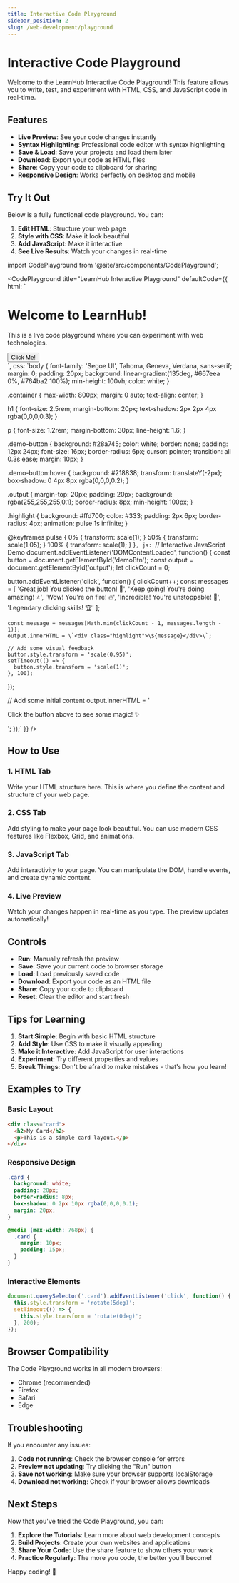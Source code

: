 ```yaml
---
title: Interactive Code Playground
sidebar_position: 2
slug: /web-development/playground
---
```


# Interactive Code Playground

Welcome to the LearnHub Interactive Code Playground! This feature allows you to write, test, and experiment with HTML, CSS, and JavaScript code in real-time.

## Features

- **Live Preview**: See your code changes instantly
- **Syntax Highlighting**: Professional code editor with syntax highlighting
- **Save & Load**: Save your projects and load them later
- **Download**: Export your code as HTML files
- **Share**: Copy your code to clipboard for sharing
- **Responsive Design**: Works perfectly on desktop and mobile

## Try It Out

Below is a fully functional code playground. You can:

1. **Edit HTML**: Structure your web page
2. **Style with CSS**: Make it look beautiful
3. **Add JavaScript**: Make it interactive
4. **See Live Results**: Watch your changes in real-time

import CodePlayground from '@site/src/components/CodePlayground';

<CodePlayground 
  title="LearnHub Interactive Playground"
  defaultCode={{
    html: `<!DOCTYPE html>
<html>
<head>
  <title>My Awesome Website</title>
</head>
<body>
  <div class="container">
    <h1>Welcome to LearnHub!</h1>
    <p>This is a live code playground where you can experiment with web technologies.</p>
    <button id="demoBtn" class="demo-button">Click Me!</button>
    <div id="output" class="output"></div>
  </div>
</body>
</html>`,
    css: `body {
  font-family: 'Segoe UI', Tahoma, Geneva, Verdana, sans-serif;
  margin: 0;
  padding: 20px;
  background: linear-gradient(135deg, #667eea 0%, #764ba2 100%);
  min-height: 100vh;
  color: white;
}

.container {
  max-width: 800px;
  margin: 0 auto;
  text-align: center;
}

h1 {
  font-size: 2.5rem;
  margin-bottom: 20px;
  text-shadow: 2px 2px 4px rgba(0,0,0,0.3);
}

p {
  font-size: 1.2rem;
  margin-bottom: 30px;
  line-height: 1.6;
}

.demo-button {
  background: #28a745;
  color: white;
  border: none;
  padding: 12px 24px;
  font-size: 16px;
  border-radius: 6px;
  cursor: pointer;
  transition: all 0.3s ease;
  margin: 10px;
}

.demo-button:hover {
  background: #218838;
  transform: translateY(-2px);
  box-shadow: 0 4px 8px rgba(0,0,0,0.2);
}

.output {
  margin-top: 20px;
  padding: 20px;
  background: rgba(255,255,255,0.1);
  border-radius: 8px;
  min-height: 100px;
}

.highlight {
  background: #ffd700;
  color: #333;
  padding: 2px 6px;
  border-radius: 4px;
  animation: pulse 1s infinite;
}

@keyframes pulse {
  0% { transform: scale(1); }
  50% { transform: scale(1.05); }
  100% { transform: scale(1); }
}`,
    js: `// Interactive JavaScript Demo
document.addEventListener('DOMContentLoaded', function() {
  const button = document.getElementById('demoBtn');
  const output = document.getElementById('output');
  let clickCount = 0;
  
  button.addEventListener('click', function() {
    clickCount++;
    const messages = [
      'Great job! You clicked the button! 🎉',
      'Keep going! You\'re doing amazing! ⭐',
      'Wow! You\'re on fire! 🔥',
      'Incredible! You\'re unstoppable! 💪',
      'Legendary clicking skills! 🏆'
    ];
    
    const message = messages[Math.min(clickCount - 1, messages.length - 1)];
    output.innerHTML = \`<div class="highlight">\${message}</div>\`;
    
    // Add some visual feedback
    button.style.transform = 'scale(0.95)';
    setTimeout(() => {
      button.style.transform = 'scale(1)';
    }, 100);
  });
  
  // Add some initial content
  output.innerHTML = '<p>Click the button above to see some magic! ✨</p>';
});`
  }}
/>

## How to Use

### 1. **HTML Tab**
Write your HTML structure here. This is where you define the content and structure of your web page.

### 2. **CSS Tab**
Add styling to make your page look beautiful. You can use modern CSS features like Flexbox, Grid, and animations.

### 3. **JavaScript Tab**
Add interactivity to your page. You can manipulate the DOM, handle events, and create dynamic content.

### 4. **Live Preview**
Watch your changes happen in real-time as you type. The preview updates automatically!

## Controls

- **Run**: Manually refresh the preview
- **Save**: Save your current code to browser storage
- **Load**: Load previously saved code
- **Download**: Export your code as an HTML file
- **Share**: Copy your code to clipboard
- **Reset**: Clear the editor and start fresh

## Tips for Learning

1. **Start Simple**: Begin with basic HTML structure
2. **Add Style**: Use CSS to make it visually appealing
3. **Make it Interactive**: Add JavaScript for user interactions
4. **Experiment**: Try different properties and values
5. **Break Things**: Don't be afraid to make mistakes - that's how you learn!

## Examples to Try

### Basic Layout
```html
<div class="card">
  <h2>My Card</h2>
  <p>This is a simple card layout.</p>
</div>
```

### Responsive Design
```css
.card {
  background: white;
  padding: 20px;
  border-radius: 8px;
  box-shadow: 0 2px 10px rgba(0,0,0,0.1);
  margin: 20px;
}

@media (max-width: 768px) {
  .card {
    margin: 10px;
    padding: 15px;
  }
}
```

### Interactive Elements
```javascript
document.querySelector('.card').addEventListener('click', function() {
  this.style.transform = 'rotate(5deg)';
  setTimeout(() => {
    this.style.transform = 'rotate(0deg)';
  }, 200);
});
```

## Browser Compatibility

The Code Playground works in all modern browsers:
- Chrome (recommended)
- Firefox
- Safari
- Edge

## Troubleshooting

If you encounter any issues:

1. **Code not running**: Check the browser console for errors
2. **Preview not updating**: Try clicking the "Run" button
3. **Save not working**: Make sure your browser supports localStorage
4. **Download not working**: Check if your browser allows downloads

## Next Steps

Now that you've tried the Code Playground, you can:

1. **Explore the Tutorials**: Learn more about web development concepts
2. **Build Projects**: Create your own websites and applications
3. **Share Your Code**: Use the share feature to show others your work
4. **Practice Regularly**: The more you code, the better you'll become!

Happy coding! 🎉 